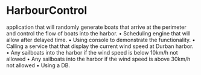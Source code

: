 # HarbourControl

application that will randomly generate boats that arrive at the perimeter and control the flow of boats into the harbor.
• Scheduling engine that will allow after delayed time.
• Using  console to demonstrate the functionality.
• Calling a service that that display the current wind speed at Durban harbor.
• Any sailboats into the harbor if the wind speed is below 10km/h not allowed
• Any sailboats into the harbor if the wind speed is above 30km/h not allowed
• Using a DB.
